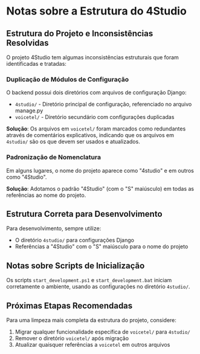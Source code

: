 # Notas sobre a Estrutura do 4Studio

## Estrutura do Projeto e Inconsistências Resolvidas

O projeto 4Studio tem algumas inconsistências estruturais que foram identificadas e tratadas:

### Duplicação de Módulos de Configuração

O backend possui dois diretórios com arquivos de configuração Django:
- `4studio/` - Diretório principal de configuração, referenciado no arquivo manage.py
- `voicetel/` - Diretório secundário com configurações duplicadas

**Solução**: Os arquivos em `voicetel/` foram marcados como redundantes através de comentários explicativos, indicando que os arquivos em `4studio/` são os que devem ser usados e atualizados.

### Padronização de Nomenclatura

Em alguns lugares, o nome do projeto aparece como "4studio" e em outros como "4Studio".

**Solução**: Adotamos o padrão "4Studio" (com o "S" maiúsculo) em todas as referências ao nome do projeto.

## Estrutura Correta para Desenvolvimento

Para desenvolvimento, sempre utilize:
- O diretório `4studio/` para configurações Django
- Referências a "4Studio" com o "S" maiúsculo para o nome do projeto

## Notas sobre Scripts de Inicialização

Os scripts `start_development.ps1` e `start_development.bat` iniciam corretamente o ambiente, usando as configurações no diretório `4studio/`.

## Próximas Etapas Recomendadas

Para uma limpeza mais completa da estrutura do projeto, considere:
1. Migrar qualquer funcionalidade específica de `voicetel/` para `4studio/`
2. Remover o diretório `voicetel/` após migração
3. Atualizar quaisquer referências a `voicetel` em outros arquivos
